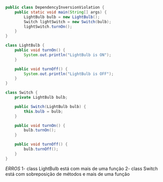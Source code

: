 ```java
public class DependencyInversionViolation {
    public static void main(String[] args) {
        LightBulb bulb = new LightBulb();
        Switch lightSwitch = new Switch(bulb);
        lightSwitch.turnOn();
    }
}

class LightBulb {
    public void turnOn() {
        System.out.println("LightBulb is ON");
    }

    public void turnOff() {
        System.out.println("LightBulb is OFF");
    }
}

class Switch {
    private LightBulb bulb;

    public Switch(LightBulb bulb) {
        this.bulb = bulb;
    }

    public void turnOn() {
        bulb.turnOn();
    }

    public void turnOff() {
        bulb.turnOff();
    }
}

```
*ERROS*
1- class LightBulb está com mais de uma função 
2- class Switch está com sobreposição de métodos e mais de uma função


